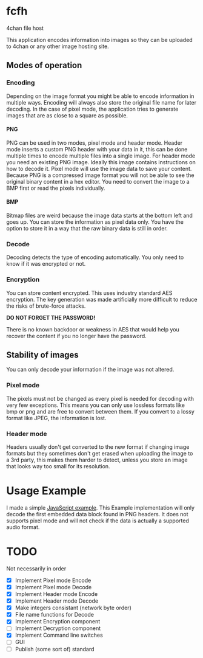 # fcfh
4chan file host

This application encodes information into images so they can be uploaded to 4chan or any other image hosting site.

## Modes of operation

### Encoding

Depending on the image format you might be able to encode information in multiple ways.
Encoding will always also store the original file name for later decoding.
In the case of pixel mode,
the application tries to generate images that are as close to a square as possible.

#### PNG

PNG can be used in two modes, pixel mode and header mode.
Header mode inserts a custom PNG header with your data in it,
this can be done multiple times to encode multiple files into a single image.
For header mode you need an existing PNG image.
Ideally this image contains instructions on how to decode it.
Pixel mode will use the image data to save your content.
Because PNG is a compressed image format you will not be able to see
the original binary content in a hex editor.
You need to convert the image to a BMP first or read the pixels individually.

#### BMP

Bitmap files are weird because the image data starts at the bottom left and goes up.
You can store the information as pixel data only.
You have the option to store it in a way that the raw binary data is still in order.

### Decode

Decoding detects the type of encoding automatically.
You only need to know if it was encrypted or not.

### Encryption

You can store content encrypted.
This uses industry standard AES encryption.
The key generation was made artificially more difficult to reduce the risks of brute-force attacks.

**DO NOT FORGET THE PASSWORD!**

There is no known backdoor or weakness in AES that would help you recover the content if you no longer have the password.

## Stability of images

You can only decode your information if the image was not altered.

### Pixel mode

The pixels must not be changed as every pixel is needed for decoding with very few exceptions.
This means you can only use lossless formats like bmp or png and are free to convert between them.
If you convert to a lossy format like JPEG, the information is lost.

### Header mode

Headers usually don't get converted to the new format if changing image formats
but they sometimes don't get erased when uploading the image to a 3rd party,
this makes them harder to detect, unless you store an image that looks way too small for its resolution.

# Usage Example

I made a simple [JavaScript example](https://cable.ayra.ch/imgplay/).
This Example implementation will only decode the first embedded data block found in PNG headers.
It does not supports pixel mode and will not check if the data is actually a supported audio format.

# TODO

Not necessarily in order

- [X] Implement Pixel mode Encode
- [X] Implement Pixel mode Decode
- [X] Implement Header mode Encode
- [X] Implement Header mode Decode
- [X] Make integers consistant (network byte order)
- [X] File name functions for Decode
- [X] Implement Encryption component
- [ ] Implement Decryption component
- [X] Implement Command line switches
- [ ] GUI
- [ ] Publish (some sort of) standard
